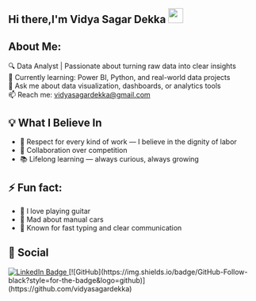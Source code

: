 ## Hi there,I'm Vidya Sagar Dekka <img src="https://media.giphy.com/media/hvRJCLFzcasrR4ia7z/giphy.gif" width="30px"/>
 
##  About Me:

🔍 Data Analyst | Passionate about turning raw data into clear insights  
🌱 Currently learning: Power BI, Python, and real-world data projects  
💬 Ask me about data visualization, dashboards, or analytics tools  
📫 Reach me: vidyasagardekka@gmail.com

## 💡 What I Believe In 

- 💪 Respect for every kind of work — I believe in the dignity of labor  
- 🤝 Collaboration over competition  
- 📚 Lifelong learning — always curious, always growing

## ⚡ Fun fact: 
- 🎸 I love playing guitar  
- 🚗 Mad about manual cars  
- 💬 Known for fast typing and clear communication

## 🔵 Social 
<a href="https://www.linkedin.com/in/vidya-sagar-dekka" target="_blank">
  <img src="https://img.shields.io/badge/LinkedIn-blue?style=for-the-badge&logo=linkedin&logoColor=white" alt="LinkedIn Badge"/>
</a>
[![GitHub](https://img.shields.io/badge/GitHub-Follow-black?style=for-the-badge&logo=github)](https://github.com/vidyasagardekka)
